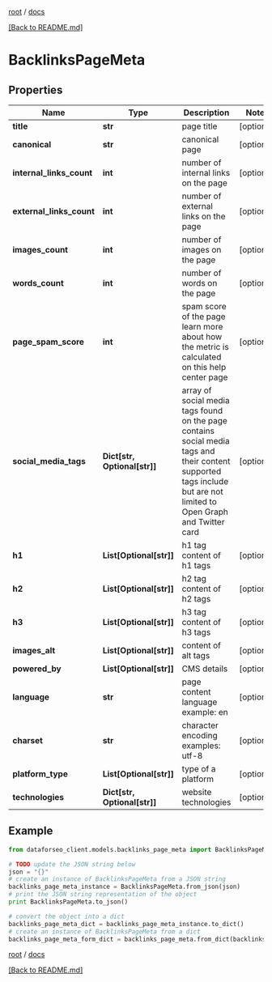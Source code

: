 [root](./../ "root") / [docs](./ "docs")

[[Back to README.md]](./../README.md "[Back to README.md]")

# BacklinksPageMeta

## Properties

Name | Type | Description | Notes
------------ | ------------- | ------------- | -------------
**title** | **str** | page title | [optional]
**canonical** | **str** | canonical page | [optional]
**internal_links_count** | **int** | number of internal links on the page | [optional]
**external_links_count** | **int** | number of external links on the page | [optional]
**images_count** | **int** | number of images on the page | [optional]
**words_count** | **int** | number of words on the page | [optional]
**page_spam_score** | **int** | spam score of the page learn more about how the metric is calculated on this help center page | [optional]
**social_media_tags** | **Dict[str, Optional[str]]** | array of social media tags found on the page contains social media tags and their content supported tags include but are not limited to Open Graph and Twitter card | [optional]
**h1** | **List[Optional[str]]** | h1 tag content of h1 tags | [optional]
**h2** | **List[Optional[str]]** | h2 tag content of h2 tags | [optional]
**h3** | **List[Optional[str]]** | h3 tag content of h3 tags | [optional]
**images_alt** | **List[Optional[str]]** | content of alt tags | [optional]
**powered_by** | **List[Optional[str]]** | CMS details | [optional]
**language** | **str** | page content language example: en | [optional]
**charset** | **str** | character encoding examples: utf-8 | [optional]
**platform_type** | **List[Optional[str]]** | type of a platform | [optional]
**technologies** | **Dict[str, Optional[str]]** | website technologies | [optional]

## Example

```python
from dataforseo_client.models.backlinks_page_meta import BacklinksPageMeta

# TODO update the JSON string below
json = "{}"
# create an instance of BacklinksPageMeta from a JSON string
backlinks_page_meta_instance = BacklinksPageMeta.from_json(json)
# print the JSON string representation of the object
print BacklinksPageMeta.to_json()

# convert the object into a dict
backlinks_page_meta_dict = backlinks_page_meta_instance.to_dict()
# create an instance of BacklinksPageMeta from a dict
backlinks_page_meta_form_dict = backlinks_page_meta.from_dict(backlinks_page_meta_dict)
```

  

[root](./../ "root") / [docs](./ "docs")

[[Back to README.md]](./../README.md "[Back to README.md]")